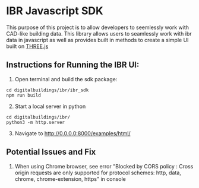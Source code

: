 # IBR Javascript SDK

This purpose of this project is to allow developers to seemlessly work with CAD-like building data. This library allows users to seamlessly work with ibr data in javascript as well as provides built in methods to create a simple UI built on [THREE.js](https://github.com/mrdoob/three.js/)

## Instructions for Running the IBR UI:

1. Open terminal and build the sdk package:

```
cd digitalbuildings/ibr/ibr_sdk
npm run build
```

2. Start a local server in python

```
cd digitalbuildings/ibr/
python3 -m http.server
```

3. Navigate to http://0.0.0.0:8000/examples/html/

## Potential Issues and Fix

1. When using Chrome browser, see error "Blocked by CORS policy : Cross origin requests are only supported for protocol schemes: http, data, chrome, chrome-extension, https" in console